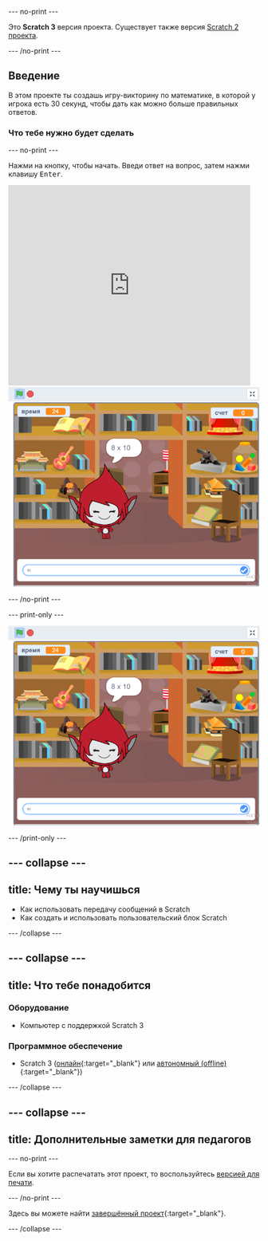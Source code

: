 \--- no-print \---

Это **Scratch 3** версия проекта. Существует также версия [Scratch 2 проекта](https://projects.raspberrypi.org/en/projects/brain-game-scratch2).

\--- /no-print \---

## Введение

В этом проекте ты создашь игру-викторину по математике, в которой у игрока есть 30 секунд, чтобы дать как можно больше правильных ответов.

### Что тебе нужно будет сделать

\--- no-print \---

Нажми на кнопку, чтобы начать. Введи ответ на вопрос, затем нажми клавишу <kbd>Enter</kbd>.

<div class="scratch-preview">
  <iframe allowtransparency="true" width="485" height="402" src="https://scratch.mit.edu/projects/embed/250234955/?autostart=false" frameborder="0" scrolling="no"></iframe>
  <img src="images/brain-final.png">
</div>

\--- /no-print \---

\--- print-only \---

![Игра для мозга](images/brain-final.png)

\--- /print-only \---

## \--- collapse \---

## title: Чему ты научишься

+ Как использовать передачу сообщений в Scratch
+ Как создать и использовать пользовательский блок Scratch

\--- /collapse \---

## \--- collapse \---

## title: Что тебе понадобится

### Оборудование

+ Компьютер с поддержкой Scratch 3

### Программное обеспечение

+ Scratch 3 ([онлайн](http://rpf.io/scratchon){:target="_blank"} или [автономный (offline)](http://rpf.io/scratchoff){:target="_blank"})

\--- /collapse \---

## \--- collapse \---

## title: Дополнительные заметки для педагогов

\--- no-print \---

Если вы хотите распечатать этот проект, то воспользуйтесь [версией для печати](https://projects.raspberrypi.org/en/projects/brain-game/print).

\--- /no-print \---

Здесь вы можете найти [завершённый проект](http://rpf.io/p/en/brain-game-get){:target="_blank"}.

\--- /collapse \---